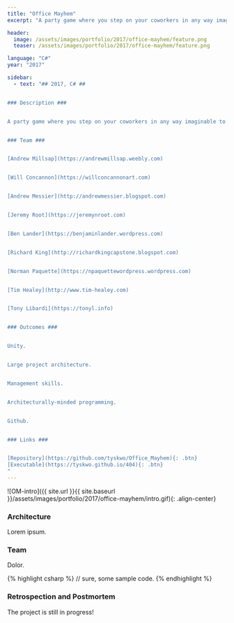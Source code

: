 ```yaml
---
title: "Office Mayhem"
excerpt: "A party game where you step on your coworkers in any way imaginable to climb the corporate ladder."

header:
  image: /assets/images/portfolio/2017/office-mayhem/feature.png
  teaser: /assets/images/portfolio/2017/office-mayhem/feature.png

language: "C#"
year: "2017"

sidebar:
  - text: "## 2017, C# ##


### Description ###


A party game where you step on your coworkers in any way imaginable to climb the corporate ladder.


### Team ###


[Andrew Millsap](https://andrewmillsap.weebly.com)


[Will Concannon](https://willconcannonart.com)


[Andrew Messier](http://andrewmessier.blogspot.com)


[Jeremy Root](https://jeremynroot.com)


[Ben Lander](https://benjaminlander.wordpress.com)


[Richard King](http://richardkingcapstone.blogspot.com)


[Norman Paquette](https://npaquettewordpress.wordpress.com)


[Tim Healey](http://www.tim-healey.com)


[Tony Libardi](https://tonyl.info)


### Outcomes ###


Unity.


Large project architecture.


Management skills.


Architecturally-minded programming.


Github.


### Links ###


[Repository](https://github.com/tyskwo/Office_Mayhem){: .btn}
[Executable](https://tyskwo.github.io/404){: .btn}
"
---
```



![OM-intro]({{ site.url }}{{ site.baseurl }}/assets/images/portfolio/2017/office-mayhem/intro.gif){: .align-center}


### Architecture

Lorem ipsum.

### Team

Dolor.

{% highlight csharp %}
// sure, some sample code.
{% endhighlight %}


### Retrospection and Postmortem

The project is still in progress!
